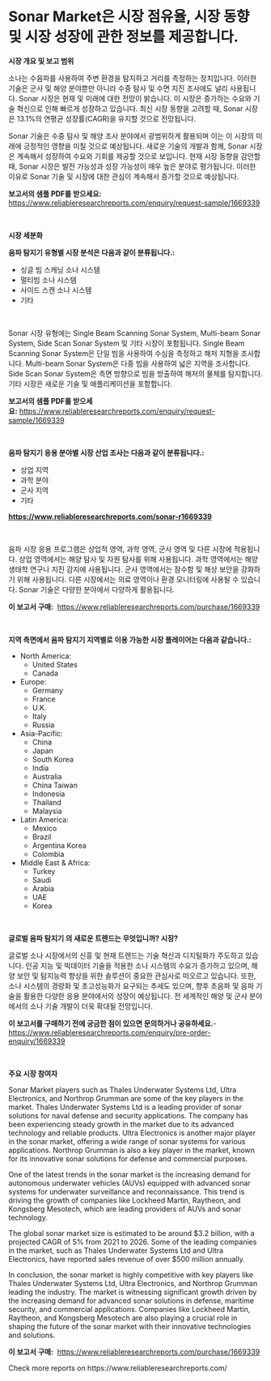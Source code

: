 <p><h1>Sonar Market은 시장 점유율, 시장 동향 및 시장 성장에 관한 정보를 제공합니다.</h1></p><p><strong>시장 개요 및 보고 범위</strong></p>
<p><p>소나는 수음파를 사용하여 주변 환경을 탐지하고 거리를 측정하는 장치입니다. 이러한 기술은 군사 및 해양 분야뿐만 아니라 수중 탐사 및 수면 지진 조사에도 널리 사용됩니다. Sonar 시장은 현재 및 미래에 대한 전망이 밝습니다. 이 시장은 증가하는 수요와 기술 혁신으로 인해 빠르게 성장하고 있습니다. 최신 시장 동향을 고려할 때, Sonar 시장은 13.1%의 연평균 성장률(CAGR)을 유지할 것으로 전망됩니다.</p><p>Sonar 기술은 수중 탐사 및 해양 조사 분야에서 광범위하게 활용되며 이는 이 시장의 미래에 긍정적인 영향을 미칠 것으로 예상됩니다. 새로운 기술의 개발과 함께, Sonar 시장은 계속해서 성장하여 수요와 기회를 제공할 것으로 보입니다. 현재 시장 동향을 감안할 때, Sonar 시장은 발전 가능성과 성장 가능성이 매우 높은 분야로 평가됩니다. 이러한 이유로 Sonar 기술 및 시장에 대한 관심이 계속해서 증가할 것으로 예상됩니다.</p></p>
<p><strong>보고서의 샘플 PDF를 받으세요:</strong> <a href="https://www.reliableresearchreports.com/enquiry/request-sample/1669339">https://www.reliableresearchreports.com/enquiry/request-sample/1669339</a></p>
<p>&nbsp;</p>
<p><strong>시장 세분화</strong></p>
<p><strong>음파 탐지기 유형별 시장 분석은 다음과 같이 분류됩니다.:</strong></p>
<p><ul><li>싱글 빔 스캐닝 소나 시스템</li><li>멀티빔 소나 시스템</li><li>사이드 스캔 소나 시스템</li><li>기타</li></ul></p>
<p>&nbsp;</p>
<p><p>Sonar 시장 유형에는 Single Beam Scanning Sonar System, Multi-beam Sonar System, Side Scan Sonar System 및 기타 시장이 포함됩니다. Single Beam Scanning Sonar System은 단일 빔을 사용하여 수심을 측정하고 해저 지형을 조사합니다. Multi-beam Sonar System은 다중 빔을 사용하여 넓은 지역을 조사합니다. Side Scan Sonar System은 측면 방향으로 빔을 방출하여 해저의 물체를 탐지합니다. 기타 시장은 새로운 기술 및 애플리케이션을 포함합니다.</p></p>
<p><strong>보고서의 샘플 PDF를 받으세요:</strong>&nbsp;<a href="https://www.reliableresearchreports.com/enquiry/request-sample/1669339">https://www.reliableresearchreports.com/enquiry/request-sample/1669339</a></p>
<p>&nbsp;</p>
<p><strong> 음파 탐지기 응용 분야별 시장 산업 조사는 다음과 같이 분류됩니다.:</strong></p>
<p><ul><li>상업 지역</li><li>과학 분야</li><li>군사 지역</li><li>기타</li></ul></p>
<p><strong><a href="https://www.reliableresearchreports.com/sonar-r1669339">https://www.reliableresearchreports.com/sonar-r1669339</a></strong></p>
<p>&nbsp;</p>
<p><p>음파 시장 응용 프로그램은 상업적 영역, 과학 영역, 군사 영역 및 다른 시장에 적용됩니다. 상업 영역에서는 해양 탐사 및 자원 탐사를 위해 사용됩니다. 과학 영역에서는 해양생태학 연구나 지진 감지에 사용됩니다. 군사 영역에서는 잠수함 및 해상 보안을 강화하기 위해 사용됩니다. 다른 시장에서는 의료 영역이나 환경 모니터링에 사용될 수 있습니다. Sonar 기술은 다양한 분야에서 다양하게 활용됩니다.</p></p>
<p><strong>이 보고서 구매:</strong>&nbsp; <a href="https://www.reliableresearchreports.com/purchase/1669339">https://www.reliableresearchreports.com/purchase/1669339</a></p>
<p>&nbsp;</p>
<p><strong>지역 측면에서 음파 탐지기 지역별로 이용 가능한 시장 플레이어는 다음과 같습니다.:</strong></p>
<p><ul>
    <li>
        North America:
        <ul>
            <li>United States</li>
            <li>Canada</li>
        </ul>
    </li>
    <li>
        Europe:
        <ul>
            <li>Germany</li>
            <li>France</li>
            <li>U.K.</li>
            <li>Italy</li>
            <li>Russia</li>
        </ul>
    </li>
    <li>
        Asia-Pacific:
        <ul>
            <li>China</li>
            <li>Japan</li>
            <li>South Korea</li>
            <li>India</li>
            <li>Australia</li>
            <li>China Taiwan</li>
            <li>Indonesia</li>
            <li>Thailand</li>
            <li>Malaysia</li>
        </ul>
    </li>
    <li>
        Latin America:
        <ul>
            <li>Mexico</li>
            <li>Brazil</li>
            <li>Argentina Korea</li>
            <li>Colombia</li>
        </ul>
    </li>
    <li>
        Middle East & Africa:
        <ul>
            <li>Turkey</li>
            <li>Saudi</li>
            <li>Arabia</li>
            <li>UAE</li>
            <li>Korea</li>
        </ul>
    </li>
    </ul></p>
<p>&nbsp;</p>
<p><strong>글로벌 음파 탐지기 의 새로운 트렌드는 무엇입니까? 시장?</strong></p>
<p><p>글로벌 소나 시장에서의 신흥 및 현재 트렌드는 기술 혁신과 디지털화가 주도하고 있습니다. 인공 지능 및 빅데이터 기술을 적용한 소나 시스템의 수요가 증가하고 있으며, 해양 보안 및 탐지능력 향상을 위한 솔루션이 중요한 관심사로 떠오르고 있습니다. 또한, 소나 시스템의 경량화 및 초고성능화가 요구되는 추세도 있으며, 향후 초음파 및 음파 기술을 활용한 다양한 응용 분야에서의 성장이 예상됩니다. 전 세계적인 해양 및 군사 분야에서의 소나 기술 개발이 더욱 확대될 전망입니다.</p></p>
<p><strong>이 보고서를 구매하기 전에 궁금한 점이 있으면 문의하거나 공유하세요.</strong>- <a href="https://www.reliableresearchreports.com/enquiry/pre-order-enquiry/1669339">https://www.reliableresearchreports.com/enquiry/pre-order-enquiry/1669339</a></p>
<p>&nbsp;</p>
<p><strong>주요 시장 참여자</strong></p>
<p><p>Sonar Market players such as Thales Underwater Systems Ltd, Ultra Electronics, and Northrop Grumman are some of the key players in the market. Thales Underwater Systems Ltd is a leading provider of sonar solutions for naval defense and security applications. The company has been experiencing steady growth in the market due to its advanced technology and reliable products. Ultra Electronics is another major player in the sonar market, offering a wide range of sonar systems for various applications. Northrop Grumman is also a key player in the market, known for its innovative sonar solutions for defense and commercial purposes.</p><p>One of the latest trends in the sonar market is the increasing demand for autonomous underwater vehicles (AUVs) equipped with advanced sonar systems for underwater surveillance and reconnaissance. This trend is driving the growth of companies like Lockheed Martin, Raytheon, and Kongsberg Mesotech, which are leading providers of AUVs and sonar technology.</p><p>The global sonar market size is estimated to be around $3.2 billion, with a projected CAGR of 5% from 2021 to 2026. Some of the leading companies in the market, such as Thales Underwater Systems Ltd and Ultra Electronics, have reported sales revenue of over $500 million annually.</p><p>In conclusion, the sonar market is highly competitive with key players like Thales Underwater Systems Ltd, Ultra Electronics, and Northrop Grumman leading the industry. The market is witnessing significant growth driven by the increasing demand for advanced sonar solutions in defense, maritime security, and commercial applications. Companies like Lockheed Martin, Raytheon, and Kongsberg Mesotech are also playing a crucial role in shaping the future of the sonar market with their innovative technologies and solutions.</p></p>
<p><strong>이 보고서 구매:</strong>&nbsp;&nbsp;<a href="https://www.reliableresearchreports.com/purchase/1669339">https://www.reliableresearchreports.com/purchase/1669339</a></p>
<p>Check more reports on https://www.reliableresearchreports.com/</p>
